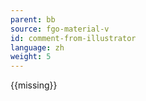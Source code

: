 ```yaml
---
parent: bb
source: fgo-material-v
id: comment-from-illustrator
language: zh
weight: 5
---
```


{{missing}}
